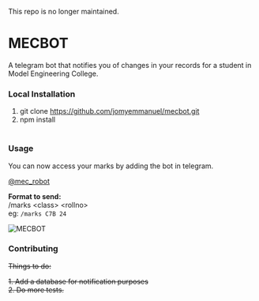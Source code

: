 This repo is no longer maintained.

# MECBOT

A telegram bot that notifies you of changes in your records for a student in Model Engineering College. <br>

### Local Installation
1. git clone https://github.com/jomyemmanuel/mecbot.git <br>
2. npm install <br><br>


### Usage
You can now access your marks by adding the bot in telegram.

[@mec_robot](https://telegram.me/mec_robot)


**Format to send:** <br>
/marks &lt;class&gt; &lt;rollno&gt; <br>
eg: `/marks C7B 24`


![MECBOT](https://cloud.githubusercontent.com/assets/8125643/19219887/2f2505a2-8e3d-11e6-923d-7a30b503c632.png)

### Contributing
~~Things to do:~~
  
~~1. Add a database for notification purposes~~<br>
~~2. Do more tests.~~<br>
